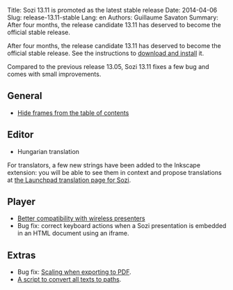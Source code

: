Title: Sozi 13.11 is promoted as the latest stable release
Date: 2014-04-06
Slug: release-13.11-stable
Lang: en
Authors: Guillaume Savaton
Summary:
    After four months, the release candidate 13.11 has deserved to become the official stable release.

After four months, the release candidate 13.11 has deserved to become the official stable release.
See the instructions to [download and install](|filename|/pages/en/install.md) it.

Compared to the previous release 13.05, Sozi 13.11 fixes a few bug and comes with small improvements.

General
-------

* [Hide frames from the table of contents](https://github.com/senshu/Sozi/issues/156)

Editor
------

* Hungarian translation

For translators, a few new strings have been added to the Inkscape
extension: you will be able to see them in context and propose
translations at [the Launchpad translation page for Sozi](https://translations.launchpad.net/sozi).

Player
------

* [Better compatibility with wireless presenters](https://github.com/senshu/Sozi/issues/191)
* Bug fix: correct keyboard actions when a Sozi presentation is embedded in an HTML document using an iframe.

Extras
------

* Bug fix: [Scaling when exporting to PDF](https://github.com/senshu/Sozi/issues/195).
* [A script to convert all texts to paths](https://github.com/senshu/Sozi/issues/129).


